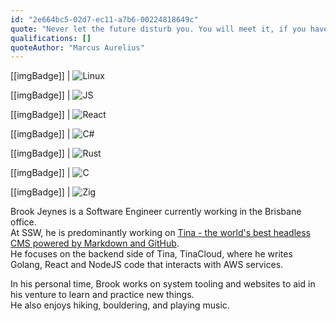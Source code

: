 ```yaml
---
id: "2e664bc5-02d7-ec11-a7b6-00224818649c"
quote: "Never let the future disturb you. You will meet it, if you have to, with the same weapons of reason which today arm you against the present."
qualifications: []
quoteAuthor: "Marcus Aurelius"
---
```


[[imgBadge]]
| ![Linux](../badges/Developer-linux.png)

[[imgBadge]]
| ![JS](../badges/Developer-js.png)

[[imgBadge]]
| ![React](../badges/Developer-react.png)

[[imgBadge]]
| ![C#](../badges/Developer-c-sharp.png)

[[imgBadge]]
| ![Rust](../badges/Developer-rust.png)

[[imgBadge]]
| ![C](../badges/Developer-c.png)

[[imgBadge]]
| ![Zig](../badges/Developer-zig.png)

Brook Jeynes is a Software Engineer currently working in the Brisbane office.  
At SSW, he is predominantly working on [Tina - the world's best headless CMS powered by Markdown and GitHub](https://tina.io).  
He focuses on the backend side of Tina, TinaCloud, where he writes Golang, React and NodeJS code that interacts with AWS services.

In his personal time, Brook works on system tooling and websites to aid in his venture to learn and practice new things.  
He also enjoys hiking, bouldering, and playing music.
